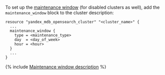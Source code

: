 To set up the [maintenance window](../../../../managed-opensearch/concepts/maintenance.md) (for disabled clusters as well), add the `maintenance_window` block to the cluster description:

```hcl
resource "yandex_mdb_opensearch_cluster" "<cluster_name>" {
  ...
  maintenance_window {
    type = <maintenance_type>
    day  = <day_of_week>
    hour = <hour>
  }
  ...
}
```

{% include [Maintenance window description](../../terraform/maintenance-window-description.md) %}
